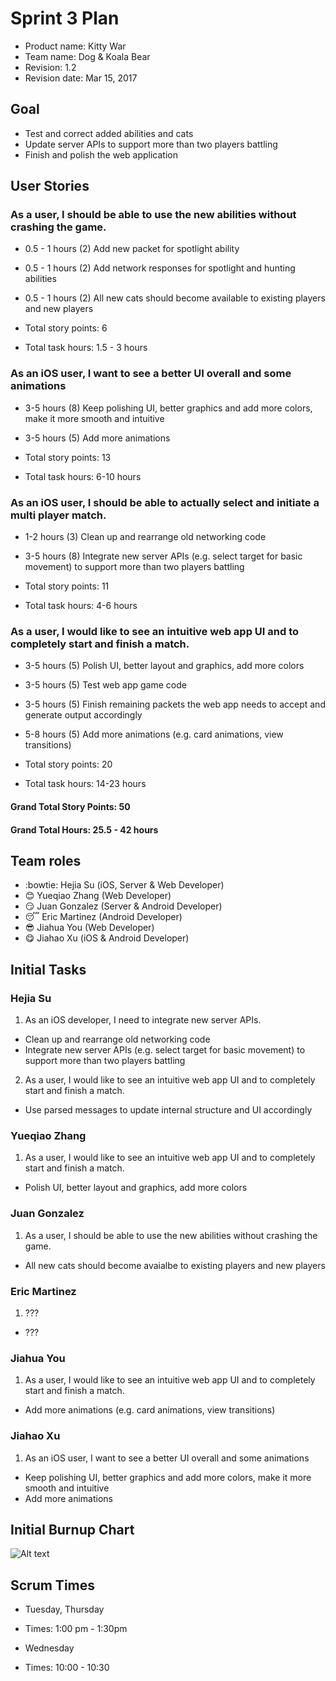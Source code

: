 # Sprint 3 Plan

* Product name: Kitty War
* Team name: Dog & Koala Bear
* Revision: 1.2
* Revision date: Mar 15, 2017

## Goal

* Test and correct added abilities and cats
* Update server APIs to support more than two players battling
* Finish and polish the web application

## User Stories

### As a user, I should be able to use the new abilities without crashing the game.

* 0.5 - 1 hours (2) Add new packet for spotlight ability
* 0.5 - 1 hours (2) Add network responses for spotlight and hunting abilities
* 0.5 - 1 hours (2) All new cats should become available to existing players and new players

* Total story points: 6
* Total task hours: 1.5 - 3 hours

### As an iOS user, I want to see a better UI overall and some animations

* 3-5 hours (8) Keep polishing UI, better graphics and add more colors, make it more smooth and intuitive
* 3-5 hours (5) Add more animations

* Total story points: 13
* Total task hours: 6-10 hours

### As an iOS user, I should be able to actually select and initiate a multi player match.

* 1-2 hours (3) Clean up and rearrange old networking code
* 3-5 hours (8) Integrate new server APIs (e.g. select target for basic movement) to support more than two players battling

* Total story points: 11
* Total task hours: 4-6 hours

### As a user, I would like to see an intuitive web app UI and to completely start and finish a match.

* 3-5 hours (5) Polish UI, better layout and graphics, add more colors
* 3-5 hours (5) Test web app game code
* 3-5 hours (5) Finish remaining packets the web app needs to accept and generate output accordingly
* 5-8 hours (5) Add more animations (e.g. card animations, view transitions)

* Total story points: 20
* Total task hours: 14-23 hours

#### Grand Total Story Points: 50
#### Grand Total Hours: 25.5 - 42 hours

## Team roles

* :bowtie: Hejia Su (iOS, Server & Web Developer)
* :blush: Yueqiao Zhang (Web Developer)
* :smirk: Juan Gonzalez (Server & Android Developer)
* :sleeping: Eric Martinez (Android Developer)
* :sunglasses: Jiahua You (Web Developer)
* :yum: Jiahao Xu (iOS & Android Developer)

## Initial Tasks

### Hejia Su

1. As an iOS developer, I need to integrate new server APIs.

 * Clean up and rearrange old networking code
 * Integrate new server APIs (e.g. select target for basic movement) to support more than two players battling

2. As a user, I would like to see an intuitive web app UI and to completely start and finish a match.

 * Use parsed messages to update internal structure and UI accordingly

### Yueqiao Zhang

1. As a user, I would like to see an intuitive web app UI and to completely start and finish a match.

 * Polish UI, better layout and graphics, add more colors

### Juan Gonzalez

1. As a user, I should be able to use the new abilities without crashing the game.
 * All new cats should become avaialbe to existing players and new players

### Eric Martinez

1. ???

 * ???

### Jiahua You

1. As a user, I would like to see an intuitive web app UI and to completely start and finish a match.

 * Add more animations (e.g. card animations, view transitions)

### Jiahao Xu

1. As an iOS user, I want to see a better UI overall and some animations

 * Keep polishing UI, better graphics and add more colors, make it more smooth and intuitive
 * Add more animations

## Initial Burnup Chart

![Alt text](https://docs.google.com/spreadsheets/d/1HFTLe_0LG9SFyMERTmzXf45yZCGU_8sykRimZDVXeoU/pubchart?oid=1620622129&format=image "Burnup Chart")

## Scrum Times

* Tuesday, Thursday
* Times: 1:00 pm - 1:30pm

* Wednesday
* Times: 10:00 - 10:30

